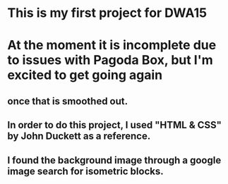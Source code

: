 # This is my first project for DWA15
# At the moment it is incomplete due to issues with Pagoda Box, but I'm excited to get going again
## once that is smoothed out. 
## In order to do this project, I used "HTML & CSS" by John Duckett as a reference.
## I found the background image through a google image search for isometric blocks. 
